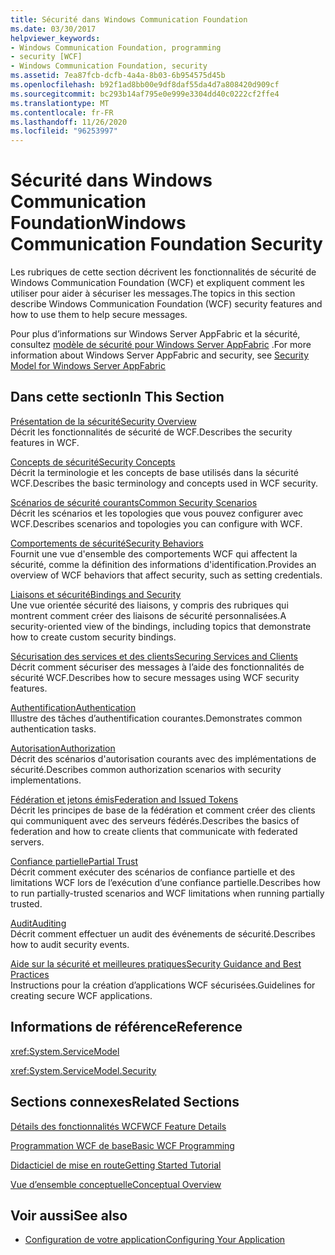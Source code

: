 ```yaml
---
title: Sécurité dans Windows Communication Foundation
ms.date: 03/30/2017
helpviewer_keywords:
- Windows Communication Foundation, programming
- security [WCF]
- Windows Communication Foundation, security
ms.assetid: 7ea87fcb-dcfb-4a4a-8b03-6b954575d45b
ms.openlocfilehash: b92f1ad8bb00e9df8daf55da4d7a808420d909cf
ms.sourcegitcommit: bc293b14af795e0e999e3304dd40c0222cf2ffe4
ms.translationtype: MT
ms.contentlocale: fr-FR
ms.lasthandoff: 11/26/2020
ms.locfileid: "96253997"
---
```

# <a name="windows-communication-foundation-security"></a><span data-ttu-id="23a75-102">Sécurité dans Windows Communication Foundation</span><span class="sxs-lookup"><span data-stu-id="23a75-102">Windows Communication Foundation Security</span></span>

<span data-ttu-id="23a75-103">Les rubriques de cette section décrivent les fonctionnalités de sécurité de Windows Communication Foundation (WCF) et expliquent comment les utiliser pour aider à sécuriser les messages.</span><span class="sxs-lookup"><span data-stu-id="23a75-103">The topics in this section describe Windows Communication Foundation (WCF) security features and how to use them to help secure messages.</span></span>  
  
 <span data-ttu-id="23a75-104">Pour plus d’informations sur Windows Server AppFabric et la sécurité, consultez [modèle de sécurité pour Windows Server AppFabric](/previous-versions/appfabric/ee677202(v=azure.10)) .</span><span class="sxs-lookup"><span data-stu-id="23a75-104">For more information about Windows Server AppFabric and security, see [Security Model for Windows Server AppFabric](/previous-versions/appfabric/ee677202(v=azure.10))</span></span>  
  
## <a name="in-this-section"></a><span data-ttu-id="23a75-105">Dans cette section</span><span class="sxs-lookup"><span data-stu-id="23a75-105">In This Section</span></span>  

 [<span data-ttu-id="23a75-106">Présentation de la sécurité</span><span class="sxs-lookup"><span data-stu-id="23a75-106">Security Overview</span></span>](security-overview.md)  
 <span data-ttu-id="23a75-107">Décrit les fonctionnalités de sécurité de WCF.</span><span class="sxs-lookup"><span data-stu-id="23a75-107">Describes the security features in WCF.</span></span>  
  
 [<span data-ttu-id="23a75-108">Concepts de sécurité</span><span class="sxs-lookup"><span data-stu-id="23a75-108">Security Concepts</span></span>](security-concepts.md)  
 <span data-ttu-id="23a75-109">Décrit la terminologie et les concepts de base utilisés dans la sécurité WCF.</span><span class="sxs-lookup"><span data-stu-id="23a75-109">Describes the basic terminology and concepts used in WCF security.</span></span>  
  
 [<span data-ttu-id="23a75-110">Scénarios de sécurité courants</span><span class="sxs-lookup"><span data-stu-id="23a75-110">Common Security Scenarios</span></span>](common-security-scenarios.md)  
 <span data-ttu-id="23a75-111">Décrit les scénarios et les topologies que vous pouvez configurer avec WCF.</span><span class="sxs-lookup"><span data-stu-id="23a75-111">Describes scenarios and topologies you can configure with WCF.</span></span>  
  
 [<span data-ttu-id="23a75-112">Comportements de sécurité</span><span class="sxs-lookup"><span data-stu-id="23a75-112">Security Behaviors</span></span>](security-behaviors-in-wcf.md)  
 <span data-ttu-id="23a75-113">Fournit une vue d'ensemble des comportements WCF qui affectent la sécurité, comme la définition des informations d'identification.</span><span class="sxs-lookup"><span data-stu-id="23a75-113">Provides an overview of WCF behaviors that affect security, such as setting credentials.</span></span>  
  
 [<span data-ttu-id="23a75-114">Liaisons et sécurité</span><span class="sxs-lookup"><span data-stu-id="23a75-114">Bindings and Security</span></span>](bindings-and-security.md)  
 <span data-ttu-id="23a75-115">Une vue orientée sécurité des liaisons, y compris des rubriques qui montrent comment créer des liaisons de sécurité personnalisées.</span><span class="sxs-lookup"><span data-stu-id="23a75-115">A security-oriented view of the bindings, including topics that demonstrate how to create custom security bindings.</span></span>  
  
 [<span data-ttu-id="23a75-116">Sécurisation des services et des clients</span><span class="sxs-lookup"><span data-stu-id="23a75-116">Securing Services and Clients</span></span>](securing-services-and-clients.md)  
 <span data-ttu-id="23a75-117">Décrit comment sécuriser des messages à l’aide des fonctionnalités de sécurité WCF.</span><span class="sxs-lookup"><span data-stu-id="23a75-117">Describes how to secure messages using WCF security features.</span></span>  
  
 [<span data-ttu-id="23a75-118">Authentification</span><span class="sxs-lookup"><span data-stu-id="23a75-118">Authentication</span></span>](authentication-in-wcf.md)  
 <span data-ttu-id="23a75-119">Illustre des tâches d’authentification courantes.</span><span class="sxs-lookup"><span data-stu-id="23a75-119">Demonstrates common authentication tasks.</span></span>  
  
 [<span data-ttu-id="23a75-120">Autorisation</span><span class="sxs-lookup"><span data-stu-id="23a75-120">Authorization</span></span>](authorization-in-wcf.md)  
 <span data-ttu-id="23a75-121">Décrit des scénarios d'autorisation courants avec des implémentations de sécurité.</span><span class="sxs-lookup"><span data-stu-id="23a75-121">Describes common authorization scenarios with security implementations.</span></span>  
  
 [<span data-ttu-id="23a75-122">Fédération et jetons émis</span><span class="sxs-lookup"><span data-stu-id="23a75-122">Federation and Issued Tokens</span></span>](federation-and-issued-tokens.md)  
 <span data-ttu-id="23a75-123">Décrit les principes de base de la fédération et comment créer des clients qui communiquent avec des serveurs fédérés.</span><span class="sxs-lookup"><span data-stu-id="23a75-123">Describes the basics of federation and how to create clients that communicate with federated servers.</span></span>  
  
 [<span data-ttu-id="23a75-124">Confiance partielle</span><span class="sxs-lookup"><span data-stu-id="23a75-124">Partial Trust</span></span>](partial-trust.md)  
 <span data-ttu-id="23a75-125">Décrit comment exécuter des scénarios de confiance partielle et des limitations WCF lors de l’exécution d’une confiance partielle.</span><span class="sxs-lookup"><span data-stu-id="23a75-125">Describes how to run partially-trusted scenarios and WCF limitations when running partially trusted.</span></span>  
  
 [<span data-ttu-id="23a75-126">Audit</span><span class="sxs-lookup"><span data-stu-id="23a75-126">Auditing</span></span>](auditing-security-events.md)  
 <span data-ttu-id="23a75-127">Décrit comment effectuer un audit des événements de sécurité.</span><span class="sxs-lookup"><span data-stu-id="23a75-127">Describes how to audit security events.</span></span>  
  
 [<span data-ttu-id="23a75-128">Aide sur la sécurité et meilleures pratiques</span><span class="sxs-lookup"><span data-stu-id="23a75-128">Security Guidance and Best Practices</span></span>](security-guidance-and-best-practices.md)  
 <span data-ttu-id="23a75-129">Instructions pour la création d’applications WCF sécurisées.</span><span class="sxs-lookup"><span data-stu-id="23a75-129">Guidelines for creating secure WCF applications.</span></span>  
  
## <a name="reference"></a><span data-ttu-id="23a75-130">Informations de référence</span><span class="sxs-lookup"><span data-stu-id="23a75-130">Reference</span></span>  

 <xref:System.ServiceModel>  
  
 <xref:System.ServiceModel.Security>  
  
## <a name="related-sections"></a><span data-ttu-id="23a75-131">Sections connexes</span><span class="sxs-lookup"><span data-stu-id="23a75-131">Related Sections</span></span>  

 [<span data-ttu-id="23a75-132">Détails des fonctionnalités WCF</span><span class="sxs-lookup"><span data-stu-id="23a75-132">WCF Feature Details</span></span>](index.md)  
  
 [<span data-ttu-id="23a75-133">Programmation WCF de base</span><span class="sxs-lookup"><span data-stu-id="23a75-133">Basic WCF Programming</span></span>](../basic-wcf-programming.md)  
  
 [<span data-ttu-id="23a75-134">Didacticiel de mise en route</span><span class="sxs-lookup"><span data-stu-id="23a75-134">Getting Started Tutorial</span></span>](../getting-started-tutorial.md)  
  
 [<span data-ttu-id="23a75-135">Vue d’ensemble conceptuelle</span><span class="sxs-lookup"><span data-stu-id="23a75-135">Conceptual Overview</span></span>](../conceptual-overview.md)  
  
## <a name="see-also"></a><span data-ttu-id="23a75-136">Voir aussi</span><span class="sxs-lookup"><span data-stu-id="23a75-136">See also</span></span>

- [<span data-ttu-id="23a75-137">Configuration de votre application</span><span class="sxs-lookup"><span data-stu-id="23a75-137">Configuring Your Application</span></span>](../diagnostics/configuring-your-application.md)
